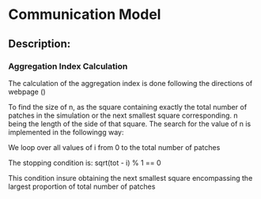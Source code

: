 # Communication Model

## Description:



### Aggregation Index Calculation

The calculation of the aggregation index is done following the directions of webpage ()

To find the size of n, as the square containing exactly the total number of patches in the simulation or the next smallest square corresponding.
n being the length of the side of that square.
The search for the value of n is implemented in the followingg way:

We loop over all values of i from 0 to the total number of patches
    
The stopping condition is:	sqrt(tot - i) % 1  ==  0

This condition insure obtaining the next smallest square encompassing the largest proportion of total number of patches
